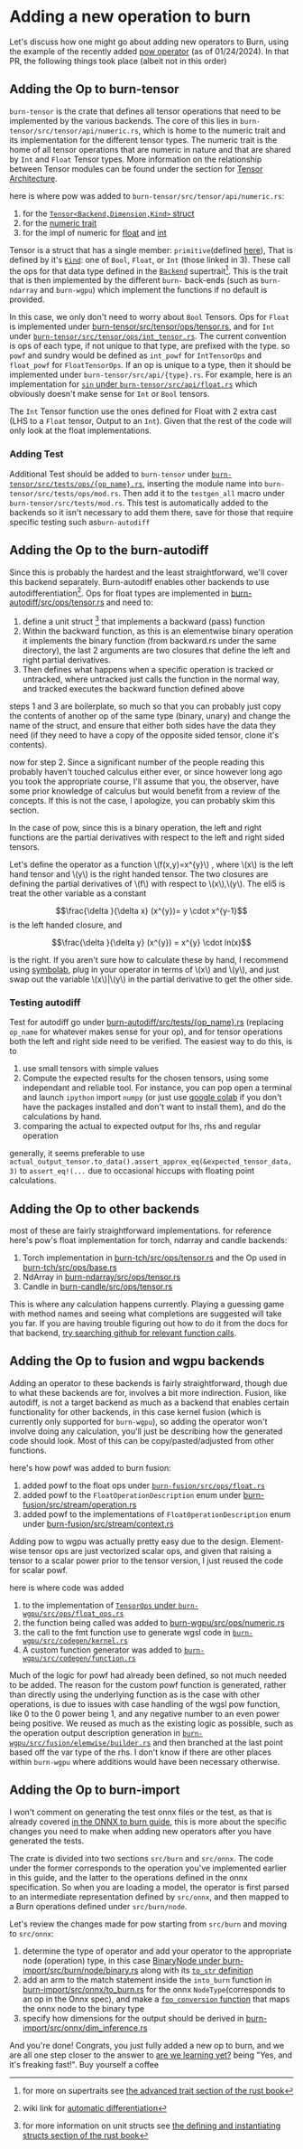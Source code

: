# Adding a new operation to burn

Let's discuss how one might go about adding new operators to Burn, using the example of the recently
added [pow operator](https://github.com/tracel-ai/burn/pull/1133/files) (as of 01/24/2024). In that
PR, the following things took place (albeit not in this order)

## Adding the Op to burn-tensor

`burn-tensor` is the crate that defines all tensor operations that need to be implemented by the
various backends. The core of this lies in `burn-tensor/src/tensor/api/numeric.rs`, which is home to
the numeric trait and its implementation for the different tensor types. The numeric trait is the
home of all tensor operations that are numeric in nature and that are shared by `Int` and `Float`
Tensor types. More information on the relationship between Tensor modules can be found under the
section for [Tensor Architecture](../project-architecture/Tensor.md#tensorops).

here is where pow was added to `burn-tensor/src/tensor/api/numeric.rs`:

1. for the
   [`Tensor<Backend,Dimension,Kind>` struct](https://github.com/tracel-ai/burn/blob/3b7d9feede702cd616c273fa9eba9fbf14f66964/burn-tensor/src/tensor/api/numeric.rs#L553)
2. for the
   [numeric trait](https://github.com/tracel-ai/burn/blob/3b7d9feede702cd616c273fa9eba9fbf14f66964/burn-tensor/src/tensor/api/numeric.rs#L1618)
3. for the impl of numeric for
   [float](https://github.com/tracel-ai/burn/blob/3b7d9feede702cd616c273fa9eba9fbf14f66964/burn-tensor/src/tensor/api/numeric.rs#L2186)
   and
   [int](https://github.com/tracel-ai/burn/blob/3b7d9feede702cd616c273fa9eba9fbf14f66964/burn-tensor/src/tensor/api/numeric.rs#L1903)

Tensor is a struct that has a single member: `primitive`(defined
[here](https://github.com/tracel-ai/burn/blob/main/burn-tensor/src/tensor/api/base.rs)), That is
defined by it's
[`Kind`](https://github.com/tracel-ai/burn/blob/3b7d9feede702cd616c273fa9eba9fbf14f66964/burn-tensor/src/tensor/api/kind.rs#L15):
one of `Bool`, `Float`, or `Int` (those linked in 3). These call the ops for that data type defined
in the
[`Backend`](https://github.com/tracel-ai/burn/blob/3b7d9feede702cd616c273fa9eba9fbf14f66964/burn-tensor/src/tensor/backend/base.rs#L52)
supertrait[^1]. This is the trait that is then implemented by the different `burn-` back-ends (such
as `burn-ndarray` and `burn-wgpu`) which implement the functions if no default is provided.

In this case, we only don't need to worry about `Bool` Tensors. Ops for `Float` is implemented under
[burn-tensor/src/tensor/ops/tensor.rs](https://github.com/tracel-ai/burn/blob/3b7d9feede702cd616c273fa9eba9fbf14f66964/burn-tensor/src/tensor/ops/tensor.rs#L873),
and for `Int` under
[`burn-tensor/src/tensor/ops/int_tensor.rs`](https://github.com/tracel-ai/burn/blob/e1d873abe2c2fa0bb316719c4761eaf796291166/burn-tensor/src/tensor/ops/int_tensor.rs#L486).
The current convention is ops of each type, if not unique to that type, are prefixed with the type. so `powf` and sundry would be defined as `int_powf` for `IntTensorOps` and `float_powf` for `FloatTensorOps`. If an op is unique to a type, then it should be implemented under `burn-tensor/src/api/{type}.rs`. For example, here is an implementation for [`sin` under `burn-tensor/src/api/float.rs`](https://github.com/tracel-ai/burn/blob/2acf6561dc9e173870d4209ed40ebbdcf7e3888c/burn-tensor/src/tensor/api/float.rs#L78) which obviously doesn't make sense for `Int`  or `Bool` tensors.

The `Int` Tensor function use the ones defined for Float with 2 extra cast (LHS to a `Float` tensor,
Output to an `Int`). Given that the rest of the code will only look at the float implementations.

### Adding Test

Additional Test should be added to `burn-tensor` under
[`burn-tensor/src/tests/ops/{op_name}.rs`](https://github.com/tracel-ai/burn/burn-tensor/src/tests/ops/powf.rs),
inserting the module name into `burn-tensor/src/tests/ops/mod.rs`. Then add it to the `testgen_all`
macro under `burn-tensor/src/tests/mod.rs`. This test is automatically added to the backends so it
isn't necessary to add them there, save for those that require specific testing such
as`burn-autodiff`

## Adding the Op to the burn-autodiff

Since this is probably the hardest and the least straightforward, we'll cover this backend
separately. Burn-autodiff enables other backends to use autodifferentiation[^2]. Ops for float types
are implemented in
[burn-autodiff/src/ops/tensor.rs](https://github.com/tracel-ai/burn/blob/e1d873abe2c2fa0bb316719c4761eaf796291166/burn-autodiff/src/ops/tensor.rs#L1523)
and need to:

1. define a unit struct [^3] that implements a backward (pass) function
2. Within the backward function, as this is an elementwise binary operation it implements the binary
   function (from backward.rs under the same directory), the last 2 arguments are two closures that
   define the left and right partial derivatives.
3. Then defines what happens when a specific operation is tracked or untracked, where untracked just
   calls the function in the normal way, and tracked executes the backward function defined above

steps 1 and 3 are boilerplate, so much so that you can probably just copy the contents of another op
of the same type (binary, unary) and change the name of the struct, and ensure that either both
sides have the data they need (if they need to have a copy of the opposite sided tensor, clone it's
contents).

now for step 2. Since a significant number of the people reading this probably haven't touched
calculus either ever, or since however long ago you took the appropriate course, I'll assume that
you, the observer, have some prior knowledge of calculus but would benefit from a review of the
concepts. If this is not the case, I apologize, you can probably skim this section.

In the case of pow, since this is a binary operation, the left and right functions are the partial
derivatives with respect to the left and right sided tensors.

Let's define the operator as a function \\(f(x,y)=x^{y}\\) , where \\(x\\) is the left hand tensor
and \\(y\\) is the right handed tensor. The two closures are defining the partial derivatives of
\\(f\\) with respect to \\(x\\),\\(y\\). The eli5 is treat the other variable as a constant

$$\frac{\delta }{\delta x} (x^{y})= y \cdot x^{y-1}$$ is the left handed closure, and

$$\frac{\delta }{\delta y} (x^{y}) = x^{y} \cdot ln(x)$$

is the right. If you aren't sure how to calculate these by hand, I recommend using
[symbolab](<https://www.symbolab.com/solver/partial-derivative-calculator/%5Cfrac%7B%5Cpartial%7D%7B%5Cpartial%20x%7D%5Cleft(x%5E%7By%7D%5Cright)?or=input>),
plug in your operator in terms of \\(x\\) and \\(y\\), and just swap out the variable
\\(x\\)|\\(y\\) in the partial derivative to get the other side.

### Testing autodiff

Test for autodiff go under
[burn-autodiff/src/tests/{op_name}.rs](https://github.com/tracel-ai/burn/blob/4ca3e31601228952bb1c1492bc9cd2adf15b5cf1/burn-autodiff/src/tests/pow.rs#L31)
(replacing `op_name` for whatever makes sense for your op), and for tensor operations both the left and
right side need to be verified. The easiest way to do this, is to

1. use small tensors with simple values
2. Compute the expected results for the chosen tensors, using some independant and reliable tool. For instance, you can pop open a terminal and launch `ipython` import `numpy` (or just use
   [google colab](https://colab.google/) if you don't have the packages installed and don't want to
   install them), and do the calculations by hand.
3. comparing the actual to expected output for lhs, rhs and regular operation

generally, it seems preferable to use
`actual_output_tensor.to_data().assert_approx_eq(&expected_tensor_data,3)` to `assert_eq!(...` due
to occasional hiccups with floating point calculations.

## Adding the Op to other backends

most of these are fairly straightforward implementations. for reference here's pow's float
implementation for torch, ndarray and candle backends:

1. Torch implementation in
   [burn-tch/src/ops/tensor.rs](https://github.com/tracel-ai/burn/blob/main/burn-tch/src/ops/tensor.rs#L461)
   and the Op used in
   [burn-tch/src/ops/base.rs](https://github.com/tracel-ai/burn/blob/4ca3e31601228952bb1c1492bc9cd2adf15b5cf1/burn-tch/src/ops/base.rs#L443)
2. NdArray in
   [burn-ndarray/src/ops/tensor.rs](https://github.com/tracel-ai/burn/blob/main/burn-ndarray/src/ops/tensor.rs#L443)
3. Candle in
   [burn-candle/src/ops/tensor.rs](https://github.com/tracel-ai/burn/blob/4ca3e31601228952bb1c1492bc9cd2adf15b5cf1/burn-candle/src/ops/tensor.rs#L481)

This is where any calculation happens currently. Playing a guessing game with method names and
seeing what completions are suggested will take you far. If you are having trouble figuring out how
to do it from the docs for that backend,
[try searching github for relevant function calls](https://docs.github.com/en/search-github/github-code-search/understanding-github-code-search-syntax).

## Adding the Op to fusion and wgpu backends

Adding an operator to these backends is fairly straightforward, though due to what these backends
are for, involves a bit more indirection. Fusion, like autodiff, is not a target backend as much as
a backend that enables certain functionality for other backends, in this case kernel fusion (which
is currently only supported for `burn-wgpu`), so adding the operator won't involve doing any
calculation, you'll just be describing how the generated code should look. Most of this can be
copy/pasted/adjusted from other functions.

here's how powf was added to burn fusion:

1. added powf to the float ops under
   [`burn-fusion/src/ops/float.rs`](https://github.com/tracel-ai/burn/blob/0368409eb3a7beaeda598c0c8ce1dc0c2c8c07cc/burn-fusion/src/ops/float.rs#L1758)
2. added powf to the `FloatOperationDescription` enum under
   [burn-fusion/src/stream/operation.rs](https://github.com/tracel-ai/burn/blob/0368409eb3a7beaeda598c0c8ce1dc0c2c8c07cc/burn-fusion/src/stream/operation.rs#L385)
3. added powf to the implementations of `FloatOperationDescription` enum under
   [burn-fusion/src/stream/context.rs](https://github.com/tracel-ai/burn/blob/0368409eb3a7beaeda598c0c8ce1dc0c2c8c07cc/burn-fusion/src/stream/context.rs#L726)

Adding pow to wgpu was actually pretty easy due to the design. Element-wise tensor ops are just
vectorized scalar ops, and given that raising a tensor to a scalar power prior to the tensor
version, I just reused the code for scalar powf.

here is where code was added

1. to the implementation of
   [`TensorOps` under `burn-wgpu/src/ops/float_ops.rs`](https://github.com/tracel-ai/burn/blob/0368409eb3a7beaeda598c0c8ce1dc0c2c8c07cc/burn-wgpu/src/ops/float_ops.rs#L513)
2. the function being called was added to
   [burn-wgpu/src/ops/numeric.rs](https://github.com/tracel-ai/burn/blob/0368409eb3a7beaeda598c0c8ce1dc0c2c8c07cc/burn-wgpu/src/ops/numeric.rs#L199)
3. the call to the fmt function use to generate wgsl code in
   [`burn-wgpu/src/codegen/kernel.rs`](https://github.com/tracel-ai/burn/blob/main/burn-wgpu/src/codegen/kernel.rs#L208)
4. A custom function generator was added to
   [`burn-wgpu/src/codegen/function.rs`](https://github.com/tracel-ai/burn/blob/main/burn-wgpu/src/codegen/function.rs#L99)

Much of the logic for powf had already been defined, so not much needed to be added. The reason for
the custom powf function is generated, rather than directly using the underlying function as is the
case with other operations, is due to issues with case handling of the wgsl pow function, like 0 to
the 0 power being 1, and any negative number to an even power being positive. We reused as much as
the existing logic as possible, such as the operation output description generation in
[`burn-wgpu/src/fusion/elemwise/builder.rs`](https://github.com/tracel-ai/burn/blob/main/burn-wgpu/src/fusion/elemwise/optimization.rs)
and then branched at the last point based off the var type of the rhs. I don't know if there are
other places within `burn-wgpu` where additions would have been necessary otherwise.

## Adding the Op to burn-import

I won't comment on generating the test onnx files or the test, as that is already covered
[in the ONNX to burn guide](onnx-to-burn-conversion-tool.md#adding-new-operators), this is more
about the specific changes you need to make when adding new operators after you have generated the
tests.

The crate is divided into two sections `src/burn` and `src/onnx`. The code under the former
corresponds to the operation you've implemented earlier in this guide, and the latter to the
operations defined in the onnx specification. So when you are loading a model, the operator is first
parsed to an intermediate representation defined by `src/onnx`, and then mapped to a Burn operations
defined under `src/burn/node`.

Let's review the changes made for pow starting from `src/burn` and moving to `src/onnx`:

1. determine the type of operator and add your operator to the appropriate node (operation) type, in
   this case
   [BinaryNode under burn-import/src/burn/node/binary.rs](https://github.com/tracel-ai/burn/blob/0368409eb3a7beaeda598c0c8ce1dc0c2c8c07cc/burn-import/src/burn/node/binary.rs#L160)
   along with its
   [`to_str` definition](https://github.com/tracel-ai/burn/blob/0368409eb3a7beaeda598c0c8ce1dc0c2c8c07cc/burn-import/src/burn/node/binary.rs#L9)
2. add an arm to the match statement inside the `into_burn` function in
   [burn-import/src/onnx/to_burn.rs](https://github.com/tracel-ai/burn/blob/0368409eb3a7beaeda598c0c8ce1dc0c2c8c07cc/burn-import/src/onnx/to_burn.rs#L269)
   for the onnx `NodeType`(corresponds to an op in the Onnx spec), and make a
   [`foo_conversion` function](https://github.com/tracel-ai/burn/blob/0368409eb3a7beaeda598c0c8ce1dc0c2c8c07cc/burn-import/src/onnx/to_burn.rs#L667)
   that maps the onnx node to the binary type
3. specify how dimensions for the output should be derived in
   [burn-import/src/onnx/dim_inference.rs](https://github.com/tracel-ai/burn/blob/0368409eb3a7beaeda598c0c8ce1dc0c2c8c07cc/burn-import/src/onnx/dim_inference.rs#L103)

And you're done! Congrats, you just fully added a new op to burn, and we are all one step closer to
the answer to [are we learning yet?](https://www.arewelearningyet.com/) being "Yes, and it's
freaking fast!". Buy yourself a coffee

[^1]:
    for more on supertraits see
    [the advanced trait section of the rust book](https://doc.rust-lang.org/book/ch19-03-advanced-traits.html#using-supertraits-to-require-one-traits-functionality-within-another-trait)

[^2]:
    wiki link for
    [automatic differentiation](https://en.wikipedia.org/wiki/Automatic_differentiation)

[^3]:
    for more information on unit structs see
    [the defining and instantiating structs section of the rust book](https://doc.rust-lang.org/book/ch05-01-defining-structs.html#unit-like-structs-without-any-fields)
